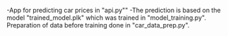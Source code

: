 -App for predicting car prices in "api.py""
-The prediction is based on the model "trained_model.plk" which was trained in "model_training.py". Preparation of data before training done in "car_data_prep.py".
